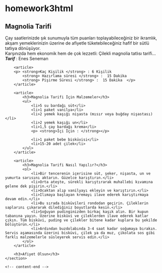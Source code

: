 # homework3html

<!DOCTYPE html>
<html lang="tr">
<head>
    <meta charset="UTF-8">
    <meta http-equiv="X-UA-Compatible" content="IE=edge">
    <meta name="viewport" content="width=device-width, initial-scale=1.0">
    <title>Magnolia Tarifi</title>
</head>
<body>
    <nav>
        <h1>Magnolia Tarifi</h1>
        <p>
            Çay saatlerinizde şık sunumuyla tüm puanları toplayabileceğiniz bir ikramlık, akşam yemeklerinizin üzerine de afiyetle tüketebileceğiniz hafif bir sütlü tatlıya dönüşüyor. <br> Karşınızda hem ekonomik hem de çok lezzetli: Çilekli magnolia tatlısı tarifi... <br>
            <strong> <em>Tarif</em></strong> : Enes Seneman
        </p>
    </nav>
    <!-- content-start -->
    <section>

        <article>
        <p> <strong>Kaç Kişilik </strong> : 6 Kişilik  
            <strong> Hazırlama süresi </strong> :  15 Dakika 
            <strong> Pişirme Süresi </strong> :  15 Dakika  </p>
        </article>
        
        <article>
            <h3>Magnolia Tarifi İçin Malzemeler</h3>
            <ul>
                <li>5 su bardağı süt</li>
                <li>1 paket vanilya</li>
                <li>2 yemek kaşığı nişasta (mısır veya buğday nişastası)</li>
                <li>2 yemek kaşığı un</li>
                <li>1,5 çay bardağı krema</li>
                <p> <strong>İçi İçin : </strong></p>

                <li>1 paket bebe bisküvisi</li>
                <li>15-20 adet çilek</li>            
            </ul>
        </article>

        <article>
            <h3>Magnolia Tarifi Nasıl Yapılır?</h3>
            <ol>
                <li>Bir tencerenin içerisine süt, şeker, nişasta, un ve yumurta sarısını aktarın. Güzelce karıştırın.</li>
                <li>Orta ateşte, sürekli karıştırarak muhallebi kıvamına gelene dek pişirin.</li>
                <li>Ocaktan alıp vanilyayı ekleyin ve karıştırın.</li>
                <li>Ilımaya başlayan kremayı ilave ederek karıştırmaya devam edin.</li>
                <li>Bu sırada bisküvileri rondodan geçirin. Çileklerin saplarını çıkararak dilediğiniz boyutlarda kesin.</li>
                <li>Soğuyan pudinginizden birkaç kaşık alın. Bir kupun tabanına yayın. Üzerine bisküvi ve çileklerden ilave ederek katlar çıkın. Tüm bisküvi, puding ve çilekler bitene kadar kuplara bu şekilde bölüştürün.</li>
                <li>Ardından buzdolabında 3-4 saat kadar soğumaya bırakın. Servis aşamasında üzerini bisküvi, çilek ya da muz, çikolata sos gibi farklı malzemelerle süsleyerek servis edin.</li>
            </ol>
        </article>

        <h3>Afiyet Olsun</h3>
    </section>

    <!-- content-end -->

</body>
</html>

